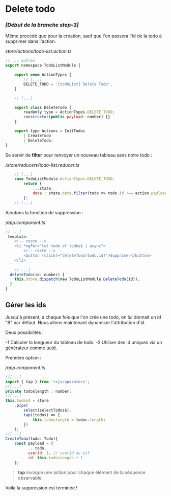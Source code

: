 
# Delete todo

### *[Début de la branche step-3]*


Même procédé que pour la création, sauf que  l'on passera l'id de la todo à supprimer dans l'action.

*store/actions/todo-list.action.ts*
```javascript
// ... autres
export namespace TodoListModule {

    export enum ActionTypes {
        // [...]
        DELETE_TODO = '[todoList] Delete Todo',
    }

	// [...]

    export class DeleteTodo {
        readonly type = ActionTypes.DELETE_TODO;
        constructor(public payload: number) {}
    }

    export type Actions = InitTodos
        | CreateTodo
        | DeleteTodo;
}
```
Se servir de **filter** pour renvoyer un nouveau tableau sans notre todo :

*/store/reducers/todo-list.reducer.ts*
```javascript
	// [...]
    case TodoListModule.ActionTypes.DELETE_TODO:
        return {
            ...state,
            data : state.data.filter(todo => todo.id !== action.payload)
        };
	// [...]
```
Ajoutons la fonction de suppression :

*/app.component.ts*
```javascript
// ...]
 template: `
    <!-- reste -->
	<li *ngFor="let todo of todos$ | async">
		<!-- reste -->
		<button (click)="deleteTodo(todo.id)">Supprimer</button>
	</li>
  `
    // ...]
  deleteTodo(id: number) {
    this.store.dispatch(new TodoListModule.DeleteTodo(id));
  }
}
```

## Gérer les ids

Jusqu'à présent, à chaque fois que l'on crée une todo, on lui donnait un id "8" par défaut. Nous allons maintenant dynamiser l'attribution d'id.

Deux possibilités : 

-1 Calculer la longueur du tableau de todo.
-2 Utiliser des id uniques via un générateur comme [uuid](https://www.npmjs.com/package/uuid).

Première option :

*/app.component.ts*
```javascript
//[...]
import { tap } from 'rxjs/operators';
//[...]
private todoslength : number;
//[...]
this.todos$ = store
	.pipe(
		select(selectTodos$),
		tap((todos) => {
			this.todoslength = todos.length;
		})
	);
//[...]
CreateTodo(todo: Todo){
	const payload = {
		  ...todo,
		  userId: 1, // userId au pif
		  id: this.todoslength + 1
	};
```
>**tap** invoque une action pour chaque élément de la séquence observable.

Voilà la suppression est terminée  !

<!--stackedit_data:
eyJoaXN0b3J5IjpbMTUzNDQ5ODAzOSwyMTc1Nzc1MjJdfQ==
-->